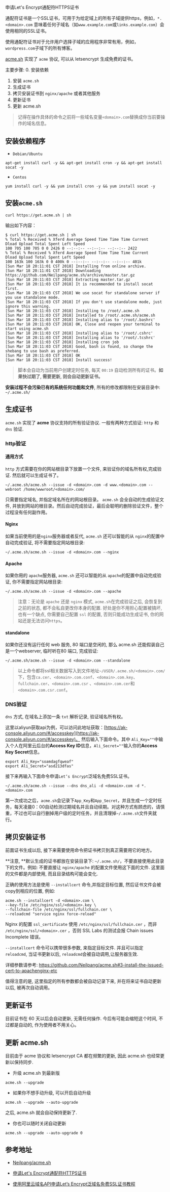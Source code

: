 #
申请Let's Encrypt通配符HTTPS证书

通配符证书是一个SSL证书，可用于为给定域上的所有子域提供https，例如，`*.<domain>.com` 意味着任何子域名（如`www.example.com`或`links.example.com`）会使用相同的SSL证书。

使用通配符证书对于允许用户选择子域的应用程序非常有用，例如，`wordpress.com`子域下的所有博客。

[acme.sh](https://github.com/Neilpang/acme.sh) 实现了 `acme` 协议, 可以从 letsencrypt 生成免费的证书。


主要步骤:
0. 安装依赖
1. 安装 `acme.sh`
2. 生成证书
3. 拷贝安装证书到 `nginx/apache` 或者其他服务
4. 更新证书
5. 更新 acme.sh

> 记得在操作具体的命令之前将一些域名变量`<domain>.com`替换成你当前要操作的域名信息。

## 安装依赖程序

- `Debian/Ubuntu`
```
apt-get install curl -y && apt-get install cron -y && apt-get install socat -y
```

- `Centos`
```
yum install curl -y && yum install cron -y && yum install socat -y
```

## 安装`acme.sh`

```
curl https://get.acme.sh | sh
```

输出如下内容：
```
$ curl https://get.acme.sh | sh
% Total % Received % Xferd Average Speed Time Time Time Current
Dload Upload Total Spent Left Speed
100 705 100 705 0 0 2426 0 --:--:-- --:--:-- --:--:-- 2422
% Total % Received % Xferd Average Speed Time Time Time Current
Dload Upload Total Spent Left Speed
100 163k 100 163k 0 0 400k 0 --:--:-- --:--:-- --:--:-- 401k
[Sun Mar 18 20:11:01 CST 2018] Installing from online archive.
[Sun Mar 18 20:11:01 CST 2018] Downloading https://github.com/Neilpang/acme.sh/archive/master.tar.gz
[Sun Mar 18 20:11:03 CST 2018] Extracting master.tar.gz
[Sun Mar 18 20:11:03 CST 2018] It is recommended to install socat first.
[Sun Mar 18 20:11:03 CST 2018] We use socat for standalone server if you use standalone mode.
[Sun Mar 18 20:11:03 CST 2018] If you don't use standalone mode, just ignore this warning.
[Sun Mar 18 20:11:03 CST 2018] Installing to /root/.acme.sh
[Sun Mar 18 20:11:03 CST 2018] Installed to /root/.acme.sh/acme.sh
[Sun Mar 18 20:11:03 CST 2018] Installing alias to '/root/.bashrc'
[Sun Mar 18 20:11:03 CST 2018] OK, Close and reopen your terminal to start using acme.sh
[Sun Mar 18 20:11:03 CST 2018] Installing alias to '/root/.cshrc'
[Sun Mar 18 20:11:03 CST 2018] Installing alias to '/root/.tcshrc'
[Sun Mar 18 20:11:03 CST 2018] Installing cron job
[Sun Mar 18 20:11:03 CST 2018] Good, bash is found, so change the shebang to use bash as preferred.
[Sun Mar 18 20:11:03 CST 2018] OK
[Sun Mar 18 20:11:03 CST 2018] Install success!
```

> 脚本会自动为当前用户创建定时任务, 每天 `00:19` 自动检测所有的证书。**如果快过期了, 需要更新, 则会自动更新证书。**

**安装过程不会污染已有的系统任何功能和文件**, 所有的修改都限制在安装目录中: `~/.acme.sh/`


## 生成证书


`acme.sh` 实现了 **acme** 协议支持的所有验证协议. 一般有两种方式验证: `http` 和 `dns` 验证.

### http验证

#### 通用方式

`http` 方式需要在你的网站根目录下放置一个文件, 来验证你的域名所有权,完成验证. 然后就可以生成证书了。

```
~/.acme.sh/acme.sh --issue -d <domain>.com -d www.<domain>.com --webroot /home/wwwroot/<domain>.com/
```

只需要指定域名, 并指定域名所在的网站根目录。 `acme.sh` 会全自动的生成验证文件, 并放到网站的根目录。然后自动完成验证，最后会聪明的删除验证文件，整个过程没有任何副作用。

#### Nginx

如果当前使用的是`nginx`服务器或者反代, `acme.sh` 还可以智能的从 `nginx`的配置中自动完成验证, 将不需要指定网站根目录:

```
~/.acme.sh/acme.sh --issue -d <domain>.com --nginx
```


#### Apache

如果你用的 `apache`服务器, `acme.sh` 还可以智能的从 `apache`的配置中自动完成验证, 你不需要指定网站根目录:

```
~/.acme.sh/acme.sh --issue -d <domain>.com --apache
```

> 注意：无论是 `apache` 还是 `nginx` 模式, `acme.sh`在完成验证之后, 会恢复到之前的状态, 都不会私自更改你本身的配置. 好处是你不用担心配置被搞坏, 也有一个缺点, 你需要自己配置 `ssl` 的配置, 否则只能成功生成证书, 你的网站还是无法访问`https`。

#### standalone

如果你还没有运行任何 web 服务, 80 端口是空闲的, 那么 acme.sh 还能假装自己是一个webserver, 临时听在80 端口, 完成验证:

```
~/.acme.sh/acme.sh --issue -d <domain>.com --standalone
```

> 以上命令都将ssl相关数据写入到文件地址`~/USER/.acme.sh/<domain>.com/`下，包含`ca.cer`、`<domain>.com.conf`、`<domain>.com.key`、`fullchain.cer`、`<domain>.com.csr`
、`<domain>.com.cer`和`<domain>.com.csr.conf`。


### DNS验证

`dns` 方式, 在域名上添加一条 `txt` 解析记录, 验证域名所有权。


这里以aliyun获取api为例，可以访问此地址获取：[https://ak-console.aliyun.com/#/accesskey](https://ak-console.aliyun.com/#/accesskey)。
然后输入下面命令。其中 `Ali_Key=""`中输入个人在阿里云后台的**Access Key ID**信息，`Ali_Secret=""`输入你的**Access Key Secret**信息。

```
export Ali_Key="soamdagfqweaf"
export Ali_Secret="asd213dfas"
```

接下来再输入下面命令申请`Let’s Encrypt`泛域名免费SSL证书。

```
~/.acme.sh/acme.sh --issue --dns dns_ali -d <domain>.com -d *.<domain>.com
```

第一次成功之后，`acme.sh`会记录下`App_Key`和`App_Secret`，并且生成一个定时任务，每天凌晨0：00自动检测过期域名并且自动续期。对这种方式有顾虑的，请慎重，不过也可以自行删掉用户级的定时任务，并且清理掉`~/.acme.sh`文件夹就行。

## 拷贝安装证书

前面证书生成以后, 接下来需要使用命令把证书拷贝到真正需要用它的地方。

**注意, **默认生成的证书都放在安装目录下: `~/.acme.sh/`，不要直接使用此目录下的文件。例如: 不要直接让 `nginx/apache` 的配置文件使用这下面的文件. 这里面的文件都是内部使用, 而且目录结构可能会变化.

正确的使用方法是使用 `--installcert` 命令,并指定目标位置, 然后证书文件会被copy到相应的位置, 例如:

```
acme.sh --installcert -d <domain>.com \
--key-file /etc/nginx/ssl/<domain>.key \
--fullchain-file /etc/nginx/ssl/fullchain.cer \
--reloadcmd "service nginx force-reload"
```

Nginx 的配置 `ssl_certificate` 使用 `/etc/nginx/ssl/fullchain.cer` ，而非 `/etc/nginx/ssl/<domain>.cer` ，否则 SSL Labs 的测试会报 Chain issues Incomplete 错误。

`--installcert` 命令可以携带很多参数, 来指定目标文件. 并且可以指定 `reloadcmd`, 当证书更新以后, `reloadcmd`会被自动调用,让服务器生效.

详细参数请参考: https://github.com/Neilpang/acme.sh#3-install-the-issued-cert-to-apachenginx-etc

值得注意的是, 这里指定的所有参数都会被自动记录下来, 并在将来证书自动更新以后, 被再次自动调用。


## 更新证书

目前证书在 60 天以后会自动更新, 无需任何操作. 今后有可能会缩短这个时间, 不过都是自动的, 作为使用者不用关心。

## 更新 acme.sh



目前由于 acme 协议和 letsencrypt CA 都在频繁的更新, 因此 acme.sh 也经常更新以保持同步.

- 升级 acme.sh 到最新版

```
acme.sh --upgrade
```

- 如果你不想手动升级, 可以开启自动升级
```
acme.sh --upgrade --auto-upgrade
```

之后, acme.sh 就会自动保持更新了.

- 你也可以随时关闭自动更新
```
acme.sh --upgrade --auto-upgrade 0
```

## 参考地址


- [Neilpang/acme.sh](https://github.com/Neilpang/acme.sh/wiki/%E8%AF%B4%E6%98%8E)


- [申请Let's Encrypt通配符HTTPS证书](https://my.oschina.net/kimver/blog/1634575#comment-list)

- [使用阿里云域名API申请Let’s Encrypt泛域名免费SSL证书教程](https://www.wn789.com/15510.html)